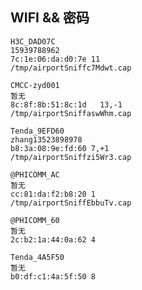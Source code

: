 ## WIFI && 密码

```
H3C_DAD07C
15939788962
7c:1e:06:da:d0:7e 11
/tmp/airportSniffc7Mdwt.cap
```

```
CMCC-zyd001
暂无
8c:8f:8b:51:8c:1d	13,-1
/tmp/airportSniffaswWhm.cap
```

```
Tenda_9EFD60
zhang13523898978
b8:3a:08:9e:fd:60 7,+1
/tmp/airportSniffzi5Wr3.cap
```

```
@PHICOMM_AC
暂无
cc:81:da:f2:b8:20 1
/tmp/airportSniffEbbuTv.cap
```

```
@PHICOMM_60
暂无
2c:b2:1a:44:0a:62 4

```

```
Tenda_4A5F50
暂无
b0:df:c1:4a:5f:50 8

```

